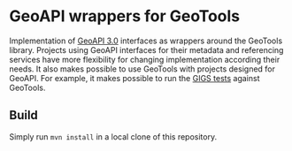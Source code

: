 # GeoAPI wrappers for GeoTools

Implementation of [GeoAPI 3.0](https://www.geoapi.org/) interfaces as wrappers around the GeoTools library.
Projects using GeoAPI interfaces for their metadata and referencing services have more flexibility
for changing implementation according their needs.
It also makes possible to use GeoTools with projects designed for GeoAPI.
For example, it makes possible to run the [GIGS tests](https://github.com/IOGP-GIGS/GIGSGeoAPI) against GeoTools.

## Build
Simply run `mvn install` in a local clone of this repository.
